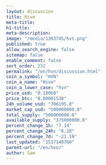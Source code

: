 ```yaml
---
layout: discussion
title: Hive
meta-title: 
h1-title: 
meta-description: 
image: "/media/1383745/hvt.png"
published: true
allow_search_engine: false
sitemap: false
enable_comment: false
sort_order: 232
permalink: "/en/hvn/discussion.html"
coin_a_symbol: "HVN"
coin_a_name: "Hive"
coin_a_lower_case: "hvn"
price_usd: "0.18068"
price_btc: "0.00001538"
24h_volume_usd: "706195.0"
market_cap_usd: "500000000.0"
total_supply: "500000000.0"
available_supply: "375000000.0"
percent_change_1h: "7.14"
percent_change_24h: "6.28"
percent_change_7d: "-21.19"
last_updated: "1517140760"
parent-url: "/en/hvn/"
author: Sam
---
```


